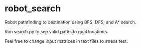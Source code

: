# robot_search
Robot pathfinding to destination using BFS, DFS, and A* search.

Run search.py to see valid paths to goal locations.

Feel free to change input matrices in text files to stress test.
